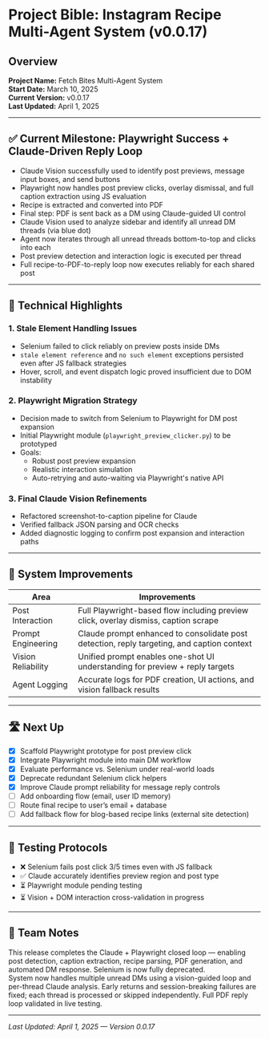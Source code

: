 # Project Bible: Instagram Recipe Multi-Agent System (v0.0.17)

## Overview
**Project Name:** Fetch Bites Multi-Agent System  
**Start Date:** March 10, 2025  
**Current Version:** v0.0.17  
**Last Updated:** April 1, 2025

---

## ✅ Current Milestone: Playwright Success + Claude-Driven Reply Loop

- Claude Vision successfully used to identify post previews, message input boxes, and send buttons
- Playwright now handles post preview clicks, overlay dismissal, and full caption extraction using JS evaluation
- Recipe is extracted and converted into PDF
- Final step: PDF is sent back as a DM using Claude-guided UI control
- Claude Vision used to analyze sidebar and identify all unread DM threads (via blue dot)
- Agent now iterates through all unread threads bottom-to-top and clicks into each
- Post preview detection and interaction logic is executed per thread
- Full recipe-to-PDF-to-reply loop now executes reliably for each shared post

---

## 🧠 Technical Highlights

### 1. Stale Element Handling Issues

- Selenium failed to click reliably on preview posts inside DMs
- `stale element reference` and `no such element` exceptions persisted even after JS fallback strategies
- Hover, scroll, and event dispatch logic proved insufficient due to DOM instability

### 2. Playwright Migration Strategy

- Decision made to switch from Selenium to Playwright for DM post expansion
- Initial Playwright module (`playwright_preview_clicker.py`) to be prototyped
- Goals:
  - Robust post preview expansion
  - Realistic interaction simulation
  - Auto-retrying and auto-waiting via Playwright's native API

### 3. Final Claude Vision Refinements

- Refactored screenshot-to-caption pipeline for Claude
- Verified fallback JSON parsing and OCR checks
- Added diagnostic logging to confirm post expansion and interaction paths

---

## 🔨 System Improvements

| Area | Improvements |
|------|--------------|
| Post Interaction | Full Playwright-based flow including preview click, overlay dismiss, caption scrape |
| Prompt Engineering | Claude prompt enhanced to consolidate post detection, reply targeting, and caption context |
| Vision Reliability | Unified prompt enables one-shot UI understanding for preview + reply targets |
| Agent Logging | Accurate logs for PDF creation, UI actions, and vision fallback results |

---

## 🛣 Next Up

- [x] Scaffold Playwright prototype for post preview click
- [x] Integrate Playwright module into main DM workflow
- [x] Evaluate performance vs. Selenium under real-world loads
- [x] Deprecate redundant Selenium click helpers
- [x] Improve Claude prompt reliability for message reply controls
- [ ] Add onboarding flow (email, user ID memory)
- [ ] Route final recipe to user’s email + database
- [ ] Add fallback flow for blog-based recipe links (external site detection)

---

## 🧪 Testing Protocols

- ❌ Selenium fails post click 3/5 times even with JS fallback
- ✅ Claude accurately identifies preview region and post type
- ⏳ Playwright module pending testing
- ⏳ Vision + DOM interaction cross-validation in progress

---

## 📝 Team Notes

This release completes the Claude + Playwright closed loop — enabling post detection, caption extraction, recipe parsing, PDF generation, and automated DM response. Selenium is now fully deprecated.  
System now handles multiple unread DMs using a vision-guided loop and per-thread Claude analysis. Early returns and session-breaking failures are fixed; each thread is processed or skipped independently. Full PDF reply loop validated in live testing.

---

_Last Updated: April 1, 2025 — Version 0.0.17_